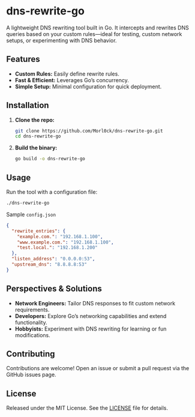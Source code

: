 # dns-rewrite-go

A lightweight DNS rewriting tool built in Go. It intercepts and rewrites DNS queries based on your custom rules—ideal for testing, custom network setups, or experimenting with DNS behavior.

## Features

- **Custom Rules:** Easily define rewrite rules.
- **Fast & Efficient:** Leverages Go’s concurrency.
- **Simple Setup:** Minimal configuration for quick deployment.

## Installation

1. **Clone the repo:**
   ```bash
   git clone https://github.com/Morl0ck/dns-rewrite-go.git
   cd dns-rewrite-go
   ```

2. **Build the binary:**
   ```bash
   go build -o dns-rewrite-go
   ```

## Usage

Run the tool with a configuration file:

```bash
./dns-rewrite-go
```

Sample `config.json`

```json
{
  "rewrite_entries": {
    "example.com.": "192.168.1.100",
    "www.example.com.": "192.168.1.100",
    "test.local.": "192.168.1.200"
  },
  "listen_address": "0.0.0.0:53",
  "upstream_dns": "8.8.8.8:53"
}
```

## Perspectives & Solutions

- **Network Engineers:** Tailor DNS responses to fit custom network requirements.
- **Developers:** Explore Go’s networking capabilities and extend functionality.
- **Hobbyists:** Experiment with DNS rewriting for learning or fun modifications.

## Contributing

Contributions are welcome! Open an issue or submit a pull request via the GitHub issues page.

## License

Released under the MIT License. See the [LICENSE](./LICENSE) file for details.
